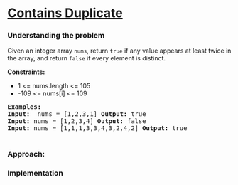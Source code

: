 # [ Contains Duplicate](https://leetcode.com/problems/contains-duplicate/)

### Understanding the problem
Given an integer array `nums`, return `true` if any value appears at least twice in the array, and return `false` if every element is distinct.

<b>Constraints:</b>
- 1 <= nums.length <= 105
- -109 <= nums[i] <= 109

<pre>
<b>Examples:</b>
<b>Input:</b>  nums = [1,2,3,1] <b>Output:</b> true 
<b>Input:</b> nums = [1,2,3,4] <b>Output:</b> false 
<b>Input:</b> nums = [1,1,1,3,3,4,3,2,4,2] <b>Output:</b> true 
</pre>

#
### Approach: 

### Implementation
```js

```
